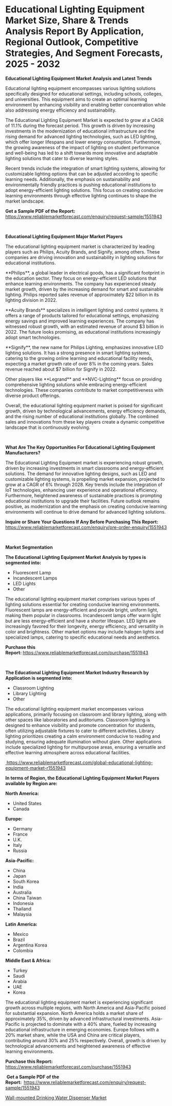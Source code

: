 <p><h1>Educational Lighting Equipment Market Size, Share & Trends Analysis Report By Application, Regional Outlook, Competitive Strategies, And Segment Forecasts, 2025 - 2032</h1></p><p><strong>Educational Lighting Equipment Market Analysis and Latest Trends</strong></p>
<p><p>Educational lighting equipment encompasses various lighting solutions specifically designed for educational settings, including schools, colleges, and universities. This equipment aims to create an optimal learning environment by enhancing visibility and enabling better concentration while also addressing energy efficiency and sustainability.</p><p>The Educational Lighting Equipment Market is expected to grow at a CAGR of 11.1% during the forecast period. This growth is driven by increasing investments in the modernization of educational infrastructure and the rising demand for advanced lighting technologies, such as LED lighting, which offer longer lifespans and lower energy consumption. Furthermore, the growing awareness of the impact of lighting on student performance and well-being has led to a shift towards more innovative and adaptable lighting solutions that cater to diverse learning styles.</p><p>Recent trends include the integration of smart lighting systems, allowing for customizable lighting options that can be adjusted according to specific learning needs. Additionally, the emphasis on sustainability and environmentally friendly practices is pushing educational institutions to adopt energy-efficient lighting solutions. This focus on creating conducive learning environments through effective lighting continues to shape the market landscape.</p></p>
<p><strong>Get a Sample PDF of the Report:&nbsp;</strong> <a href="https://www.reliablemarketforecast.com/enquiry/request-sample/1551943?utm_campaign=2268&utm_medium=2&utm_source=Github&utm_content=ia&utm_term=09022025&utm_id=educational-lighting-equipment">https://www.reliablemarketforecast.com/enquiry/request-sample/1551943</a></p>
<p>&nbsp;</p>
<p><strong>Educational Lighting Equipment Major Market Players</strong></p>
<p><p>The educational lighting equipment market is characterized by leading players such as Philips, Acuity Brands, and Signify, among others. These companies are driving innovation and sustainability in lighting solutions for educational institutions.</p><p>**Philips**, a global leader in electrical goods, has a significant footprint in the education sector. They focus on energy-efficient LED solutions that enhance learning environments. The company has experienced steady market growth, driven by the increasing demand for smart and sustainable lighting. Philips reported sales revenue of approximately $22 billion in its lighting division in 2022.</p><p>**Acuity Brands** specializes in intelligent lighting and control systems. It offers a range of products tailored for educational settings, emphasizing energy savings and improved learning experiences. The company has witnessed robust growth, with an estimated revenue of around $3 billion in 2022. The future looks promising, as educational institutions increasingly adopt smart technologies.</p><p>**Signify**, the new name for Philips Lighting, emphasizes innovative LED lighting solutions. It has a strong presence in smart lighting systems, catering to the growing online learning and educational facility needs, expecting a market growth rate of over 8% in the coming years. Sales revenue reached about $7 billion for Signify in 2022.</p><p>Other players like **Legrand** and **NVC-Lighting** focus on providing comprehensive lighting solutions while embracing energy-efficient technologies. These companies contribute to market competitiveness with diverse product offerings.</p><p>Overall, the educational lighting equipment market is poised for significant growth, driven by technological advancements, energy efficiency demands, and the rising number of educational institutions globally. The combined sales and innovations from these key players create a dynamic competitive landscape that is continuously evolving.</p></p>
<p>&nbsp;</p>
<p><strong>What Are The Key Opportunities For Educational Lighting Equipment Manufacturers?</strong></p>
<p><p>The Educational Lighting Equipment market is experiencing robust growth, driven by increasing investments in smart classrooms and energy-efficient solutions. The demand for innovative lighting designs, such as LED and customizable lighting systems, is propelling market expansion, projected to grow at a CAGR of 6% through 2028. Key trends include the integration of IoT technologies, enhancing user experience and operational efficiency. Furthermore, heightened awareness of sustainable practices is prompting educational institutions to upgrade their facilities. Future outlook remains positive, as modernization and the emphasis on creating conducive learning environments will continue to drive demand for advanced lighting solutions.</p></p>
<p><strong>Inquire or Share Your Questions If Any Before Purchasing This Report:</strong> <a href="https://www.reliablemarketforecast.com/enquiry/pre-order-enquiry/1551943?utm_campaign=2268&utm_medium=2&utm_source=Github&utm_content=ia&utm_term=09022025&utm_id=educational-lighting-equipment">https://www.reliablemarketforecast.com/enquiry/pre-order-enquiry/1551943</a></p>
<p>&nbsp;</p>
<p><strong>Market Segmentation</strong></p>
<p><strong>The Educational Lighting Equipment Market Analysis by types is segmented into:</strong></p>
<p><ul><li>Fluorescent Lamp</li><li>Incandescent Lamps</li><li>LED Lights</li><li>Other</li></ul></p>
<p><p>The educational lighting equipment market comprises various types of lighting solutions essential for creating conducive learning environments. Fluorescent lamps are energy-efficient and provide bright, uniform light, making them popular in classrooms. Incandescent lamps offer warm light but are less energy-efficient and have a shorter lifespan. LED lights are increasingly favored for their longevity, energy efficiency, and versatility in color and brightness. Other market options may include halogen lights and specialized lamps, catering to specific educational needs and aesthetics.</p></p>
<p><strong>Purchase this Report:&nbsp;</strong><a href="https://www.reliablemarketforecast.com/purchase/1551943?utm_campaign=2268&utm_medium=2&utm_source=Github&utm_content=ia&utm_term=09022025&utm_id=educational-lighting-equipment">https://www.reliablemarketforecast.com/purchase/1551943</a></p>
<p>&nbsp;</p>
<p><strong>The Educational Lighting Equipment Market Industry Research by Application is segmented into:</strong></p>
<p><ul><li>Classroom Lighting</li><li>Library Lighting</li><li>Other</li></ul></p>
<p><p>The educational lighting equipment market encompasses various applications, primarily focusing on classroom and library lighting, along with other spaces like laboratories and auditoriums. Classroom lighting is designed to enhance visibility and promote concentration for students, often utilizing adjustable fixtures to cater to different activities. Library lighting prioritizes creating a calm environment conducive to reading and studying, ensuring adequate illumination without glare. Other applications include specialized lighting for multipurpose areas, ensuring a versatile and effective learning atmosphere across educational facilities.</p></p>
<p><a href="https://www.reliablemarketforecast.com/global-educational-lighting-equipment-market-r1551943?utm_campaign=2268&utm_medium=2&utm_source=Github&utm_content=ia&utm_term=09022025&utm_id=educational-lighting-equipment">&nbsp;https://www.reliablemarketforecast.com/global-educational-lighting-equipment-market-r1551943</a></p>
<p><strong>In terms of Region, the Educational Lighting Equipment Market Players available by Region are:</strong></p>
<p>
    <p> <strong> North America: </strong>
        <ul>
            <li>United States</li>
            <li>Canada</li>
        </ul>
        </p> 
    <p> <strong> Europe: </strong>
        <ul>
            <li>Germany</li>
            <li>France</li>
            <li>U.K.</li>
            <li>Italy</li>
            <li>Russia</li>
        </ul>
        </p> 
    <p> <strong> Asia-Pacific: </strong>
        <ul>
            <li>China</li>
            <li>Japan</li>
            <li>South Korea</li>
            <li>India</li>
            <li>Australia</li>
            <li>China Taiwan</li>
            <li>Indonesia</li>
            <li>Thailand</li>
            <li>Malaysia</li>
        </ul>
        </p> 
    <p> <strong> Latin America: </strong>
        <ul>
            <li>Mexico</li>
            <li>Brazil</li>
            <li>Argentina Korea</li>
            <li>Colombia</li>
        </ul>
        </p> 
    <p> <strong> Middle East & Africa: </strong>
        <ul>
            <li>Turkey</li>
            <li>Saudi</li>
            <li>Arabia</li>
            <li>UAE</li>
            <li>Korea</li>
        </ul>
    </p>
    </p>
<p><p>The educational lighting equipment market is experiencing significant growth across multiple regions, with North America and Asia-Pacific poised for substantial expansion. North America holds a market share of approximately 35%, driven by advanced infrastructural investments. Asia-Pacific is projected to dominate with a 40% share, fueled by increasing educational infrastructure in emerging economies. Europe follows with a 20% market share, while the USA and China are critical players, contributing around 30% and 25% respectively. Overall, growth is driven by technological advancements and heightened awareness of effective learning environments.</p></p>
<p><strong>Purchase this Report: </strong><a href="https://www.reliablemarketforecast.com/purchase/1551943?utm_campaign=2268&utm_medium=2&utm_source=Github&utm_content=ia&utm_term=09022025&utm_id=educational-lighting-equipment">https://www.reliablemarketforecast.com/purchase/1551943</a></p>
<p>&nbsp;<strong>Get a Sample PDF of the Report:&nbsp;&nbsp;</strong><a href="https://www.reliablemarketforecast.com/enquiry/request-sample/1551943?utm_campaign=2268&utm_medium=2&utm_source=Github&utm_content=ia&utm_term=09022025&utm_id=educational-lighting-equipment">https://www.reliablemarketforecast.com/enquiry/request-sample/1551943</a></p>
<p><strong></strong></p>
<p><p><a href="https://github.com/lehumiston1971679/Market-Research-Report-List-1/blob/main/wall-mounted-drinking-water-dispenser-market.md?utm_campaign=2268&utm_medium=2&utm_source=Github&utm_content=ia&utm_term=09022025&utm_id=educational-lighting-equipment">Wall-mounted Drinking Water Dispenser Market</a></p></p>